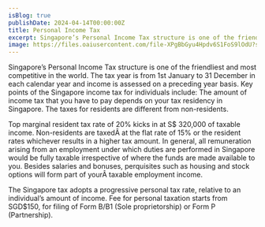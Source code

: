 ```yaml
---
isBlog: true
publishDate: 2024-04-14T00:00:00Z
title: Personal Income Tax
excerpt: Singapore’s Personal Income Tax structure is one of the friendliest and most competitive in the world. The tax year is from 1st January to 31 December in each calendar year and income is assessed on a preceding year basis.
image: https://files.oaiusercontent.com/file-XPgBbGyu4Hpdv6S1FoS9lOdU?se=2024-04-23T17%3A45%3A23Z&sp=r&sv=2021-08-06&sr=b&rscc=max-age%3D31536000%2C%20immutable&rscd=attachment%3B%20filename%3D490b73e2-f565-4ba2-b50c-561ba1e8449c.webp&sig=BLTHCSPCa9VyqqJles5DpYP2ySdTZSYssndelG925Ew%3D
---
```


Singapore’s Personal Income Tax structure is one of the friendliest and most competitive in the world. The tax year is from 1st January to 31 December in each calendar year and income is assessed on a preceding year basis.
Key points of the Singapore income tax for individuals include:
The amount of income tax that you have to pay depends on your tax residency in Singapore. The taxes for residents are different from non-residents.

Top marginal resident tax rate of 20% kicks in at S$ 320,000 of taxable income.
Non-residents are taxedÂ at the flat rate of 15% or the resident rates whichever results in a higher tax amount.
In general, all remuneration arising from an employment under which duties are performed in Singapore would be fully taxable irrespective of where the funds are made available to you.
Besides salaries and bonuses, perquisites such as housing and stock options will form part of yourÂ taxable employment income.

The Singapore tax adopts a progressive personal tax rate, relative to an individual’s amount of income.
Fee for personal taxation starts from SGD$150, for filing of Form B/B1 (Sole proprietorship) or Form P (Partnership).